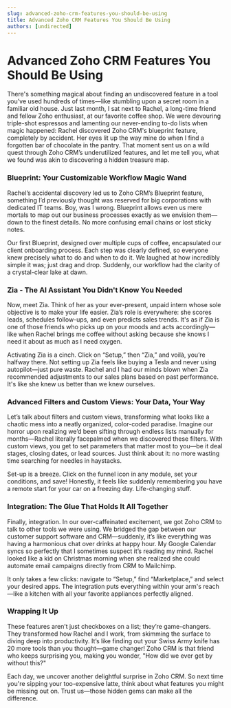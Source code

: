 ```yaml
---
slug: advanced-zoho-crm-features-you-should-be-using
title: Advanced Zoho CRM Features You Should Be Using
authors: [undirected]
---
```


# Advanced Zoho CRM Features You Should Be Using

There's something magical about finding an undiscovered feature in a tool you’ve used hundreds of times—like stumbling upon a secret room in a familiar old house. Just last month, I sat next to Rachel, a long-time friend and fellow Zoho enthusiast, at our favorite coffee shop. We were devouring triple-shot espressos and lamenting our never-ending to-do lists when magic happened: Rachel discovered Zoho CRM's blueprint feature, completely by accident. Her eyes lit up the way mine do when I find a forgotten bar of chocolate in the pantry. That moment sent us on a wild quest through Zoho CRM’s underutilized features, and let me tell you, what we found was akin to discovering a hidden treasure map.

### Blueprint: Your Customizable Workflow Magic Wand

Rachel’s accidental discovery led us to Zoho CRM’s Blueprint feature, something I’d previously thought was reserved for big corporations with dedicated IT teams. Boy, was I wrong. Blueprint allows even us mere mortals to map out our business processes exactly as we envision them—down to the finest details. No more confusing email chains or lost sticky notes.

Our first Blueprint, designed over multiple cups of coffee, encapsulated our client onboarding process. Each step was clearly defined, so everyone knew precisely what to do and when to do it. We laughed at how incredibly simple it was; just drag and drop. Suddenly, our workflow had the clarity of a crystal-clear lake at dawn.

### Zia - The AI Assistant You Didn't Know You Needed

Now, meet Zia. Think of her as your ever-present, unpaid intern whose sole objective is to make your life easier. Zia’s role is everywhere: she scores leads, schedules follow-ups, and even predicts sales trends. It's as if Zia is one of those friends who picks up on your moods and acts accordingly—like when Rachel brings me coffee without asking because she knows I need it about as much as I need oxygen.

Activating Zia is a cinch. Click on “Setup,” then “Zia,” and voilà, you’re halfway there. Not setting up Zia feels like buying a Tesla and never using autopilot—just pure waste. Rachel and I had our minds blown when Zia recommended adjustments to our sales plans based on past performance. It's like she knew us better than we knew ourselves. 

### Advanced Filters and Custom Views: Your Data, Your Way

Let’s talk about filters and custom views, transforming what looks like a chaotic mess into a neatly organized, color-coded paradise. Imagine our horror upon realizing we’d been sifting through endless lists manually for months—Rachel literally facepalmed when we discovered these filters. With custom views, you get to set parameters that matter most to you—be it deal stages, closing dates, or lead sources. Just think about it: no more wasting time searching for needles in haystacks.

Set-up is a breeze. Click on the funnel icon in any module, set your conditions, and save! Honestly, it feels like suddenly remembering you have a remote start for your car on a freezing day. Life-changing stuff. 

### Integration: The Glue That Holds It All Together

Finally, integration. In our over-caffeinated excitement, we got Zoho CRM to talk to other tools we were using. We bridged the gap between our customer support software and CRM—suddenly, it’s like everything was having a harmonious chat over drinks at happy hour. My Google Calendar syncs so perfectly that I sometimes suspect it’s reading my mind. Rachel looked like a kid on Christmas morning when she realized she could automate email campaigns directly from CRM to Mailchimp. 

It only takes a few clicks: navigate to “Setup,” find “Marketplace,” and select your desired apps. The integration puts everything within your arm's reach—like a kitchen with all your favorite appliances perfectly aligned.

### Wrapping It Up

These features aren’t just checkboxes on a list; they’re game-changers. They transformed how Rachel and I work, from skimming the surface to diving deep into productivity. It’s like finding out your Swiss Army knife has 20 more tools than you thought—game changer! Zoho CRM is that friend who keeps surprising you, making you wonder, "How did we ever get by without this?"

Each day, we uncover another delightful surprise in Zoho CRM. So next time you're sipping your too-expensive latte, think about what features you might be missing out on. Trust us—those hidden gems can make all the difference.